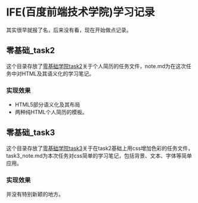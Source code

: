 # IFE(百度前端技术学院)学习记录

其实很早就报了名，后来没有看，现在开始做点记录。

## 零基础_task2

这个目录存放了[零基础学院task2](http://ife.baidu.com/course/detail/id/36)关于个人简历的任务文件，note.md为在这次任务中对HTML及其语义化的学习笔记。

### 实现效果

* HTML5部分语义化及其布局
* 两种纯HTML个人简历的模板。

## 零基础_task3

这个目录存放了[零基础学院task3](http://ife.baidu.com/course/detail/id/37)关于在task2基础上用css增加色彩的任务文件，task3_note.md为本次任务对css简单的学习笔记，包括背景、文本、字体等简单应用。

### 实现效果

并没有特别新颖的地方。

